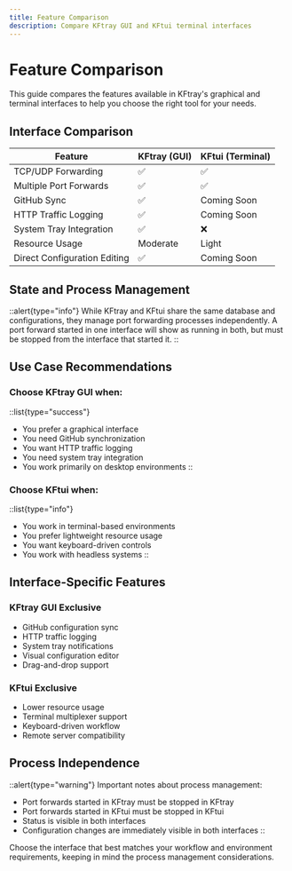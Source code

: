 ```yaml
---
title: Feature Comparison
description: Compare KFtray GUI and KFtui terminal interfaces
---
```


# Feature Comparison

This guide compares the features available in KFtray's graphical and terminal interfaces to help you choose the right tool for your needs.

## Interface Comparison

| Feature                        | KFtray (GUI) | KFtui (Terminal) |
|--------------------------------|--------------------|----------------|
| TCP/UDP Forwarding             | ✅                | ✅            |
| Multiple Port Forwards         | ✅                | ✅            |
| GitHub Sync                    | ✅                | Coming Soon   |
| HTTP Traffic Logging           | ✅                | Coming Soon   |
| System Tray Integration        | ✅                | ❌            |
| Resource Usage                 | Moderate          | Light         |
| Direct Configuration Editing   | ✅                | Coming Soon   |

## State and Process Management

::alert{type="info"}
While KFtray and KFtui share the same database and configurations, they manage port forwarding processes independently. A port forward started in one interface will show as running in both, but must be stopped from the interface that started it.
::

## Use Case Recommendations

### Choose KFtray GUI when:
::list{type="success"}
- You prefer a graphical interface
- You need GitHub synchronization
- You want HTTP traffic logging
- You need system tray integration
- You work primarily on desktop environments
::

### Choose KFtui when:
::list{type="info"}
- You work in terminal-based environments
- You prefer lightweight resource usage
- You want keyboard-driven controls
- You work with headless systems
::

## Interface-Specific Features

### KFtray GUI Exclusive
- GitHub configuration sync
- HTTP traffic logging
- System tray notifications
- Visual configuration editor
- Drag-and-drop support

### KFtui Exclusive
- Lower resource usage
- Terminal multiplexer support
- Keyboard-driven workflow
- Remote server compatibility

## Process Independence

::alert{type="warning"}
Important notes about process management:
- Port forwards started in KFtray must be stopped in KFtray
- Port forwards started in KFtui must be stopped in KFtui
- Status is visible in both interfaces
- Configuration changes are immediately visible in both interfaces
::

Choose the interface that best matches your workflow and environment requirements, keeping in mind the process management considerations.
